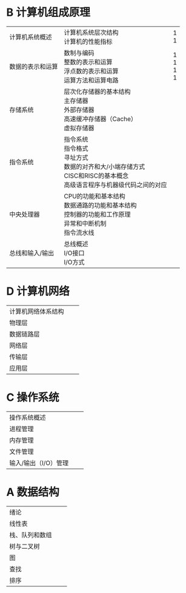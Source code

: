 # B 计算机组成原理

|                  |                                                              |                        |
| ---------------- | ------------------------------------------------------------ | ---------------------- |
| 计算机系统概述   | 计算机系统层次结构<br />计算机的性能指标                     | 1<br />1               |
| 数据的表示和运算 | 数制与编码<br />整数的表示和运算<br />浮点数的表示和运算<br />运算方法和运算电路 | 1<br />1<br />1<br />1 |
| 存储系统         | 层次化存储器的基本结构<br />主存储器<br />外部存储器<br />高速缓冲存储器（Cache）<br />虚拟存储器 |                        |
| 指令系统         | 指令系统<br />指令格式<br />寻址方式<br />数据的对齐和大/小端存储方式<br />CISC和RISC的基本概念<br />高级语言程序与机器级代码之间的对应 |                        |
| 中央处理器       | CPU的功能和基本结构<br />数据通路的功能和基本结构<br />控制器的功能和工作原理<br />异常和中断机制<br />指令流水线 |                        |
| 总线和输入/输出  | 总线概述<br />I/O接口<br />I/O方式                           |                        |

# D 计算机网络

|                    |      |      |
| ------------------ | ---- | ---- |
| 计算机网络体系结构 |      |      |
| 物理层             |      |      |
| 数据链路层         |      |      |
| 网络层             |      |      |
| 传输层             |      |      |
| 应用层             |      |      |

# C 操作系统

|                      |      |      |
| -------------------- | ---- | ---- |
| 操作系统概述         |      |      |
| 进程管理             |      |      |
| 内存管理             |      |      |
| 文件管理             |      |      |
| 输入/输出（I/O）管理 |      |      |

# A 数据结构

|                |      |      |
| -------------- | ---- | ---- |
| 绪论           |      |      |
| 线性表         |      |      |
| 栈、队列和数组 |      |      |
| 树与二叉树     |      |      |
| 图             |      |      |
| 查找           |      |      |
| 排序           |      |      |
